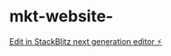 # mkt-website-

[Edit in StackBlitz next generation editor ⚡️](https://stackblitz.com/~/github.com/MatiHilu/mkt-website-)